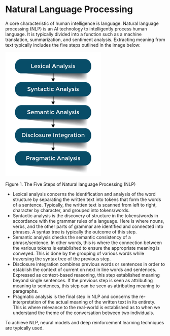 # Natural Language Processing

A core characteristic of human intelligence is language. Natural language processing (NLP) is an AI technology to intelligently process human language. It is typically divided into a function such as a machine translation, summarization, and sentiment analysis. Extracting meaning from text typically includes the five steps outlined in the image below:

![fig2.png](fig2.png)

Figure 1. The Five Steps of Natural language Processing (NLP)

- Lexical analysis concerns the identification and analysis of the word structure by separating the written text into tokens that form the words of a sentence. Typically, the written text is scanned from left to right, character by character, and grouped into tokens/words.
- Syntactic analysis is the discovery of structure in the tokens/words in accordance with the grammar rules of a language. Here is where nouns, verbs, and the other parts of grammar are identified and connected into phrases. A syntax tree is typically the outcome of this step.
- Semantic analysis checks the semantic consistency of a phrase/sentence. In other words, this is where the connection between the various tokens is established to ensure the appropriate meaning is conveyed. This is done by the grouping of various words while traversing the syntax tree of the previous step.
- Disclosure integration combines previous words or sentences in order to establish the context of current on next in line words and sentences. Expressed as context-based reasoning, this step established meaning beyond single sentences. If the previous step is seen as attributing meaning to sentences, this step can be seen as attributing meaning to paragraphs.
- Pragmatic analysis is the final step in NLP and concerns the re-interpretation of the actual meaning of the written text in its entirety. This is where relevance to the real-world is established as to when we understand the theme of the conversation between two individuals.

To achieve NLP, neural models and deep reinforcement learning techniques are typically used.

